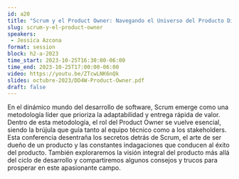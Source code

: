 ```yaml
---
id: a20
title: "Scrum y el Product Owner: Navegando el Universo del Producto Digital"
slug: scrum-y-el-product-owner
speakers:
 - Jessica Azcona
format: session
block: h2-a-2023
time_start: 2023-10-25T16:30:00-06:00
time_end: 2023-10-25T17:00:00-06:00
video: https://youtu.be/ZTcwLNK6nQk
slides: octubre-2023/DD4W-Product-Owner.pdf
draft: false
---
```


En el dinámico mundo del desarrollo de software, Scrum emerge como una metodología líder que prioriza la adaptabilidad y entrega rápida de valor. Dentro de esta metodología, el rol del Product Owner se vuelve esencial, siendo la brújula que guía tanto al equipo técnico como a los stakeholders. Esta conferencia desentraña los secretos detrás de Scrum, el arte de ser dueño de un producto y las constantes indagaciones que conducen al éxito del producto. También exploraremos la visión integral del producto más allá del ciclo de desarrollo y compartiremos algunos consejos y trucos para prosperar en este apasionante campo.